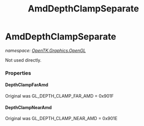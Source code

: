 ﻿---
title: AmdDepthClampSeparate
---

# AmdDepthClampSeparate
_namespace: [OpenTK.Graphics.OpenGL](N-OpenTK.Graphics.OpenGL.html)_

Not used directly.



### Properties

#### DepthClampFarAmd
Original was GL_DEPTH_CLAMP_FAR_AMD = 0x901F
#### DepthClampNearAmd
Original was GL_DEPTH_CLAMP_NEAR_AMD = 0x901E

